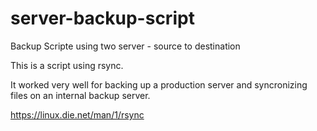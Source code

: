 # server-backup-script
Backup Scripte using two server - source to destination

This is a script using rsync.

It worked very well for backing up a production server and syncronizing files on an internal backup server.

https://linux.die.net/man/1/rsync
